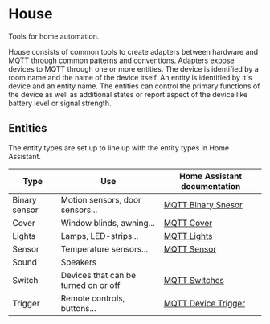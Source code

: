 # House
Tools for home automation.

House consists of common tools to create adapters between hardware and MQTT through common patterns and conventions. Adapters expose devices to MQTT through one or more entities. The device is identified by a room name and the name of the device itself. An entity is identified by it's device and an entity name. The entities can control the primary functions of the device as well as additional states or report aspect of the device like battery level or signal strength.

## Entities
The entity types are set up to line up with the entity types in Home Assistant. 

| Type          | Use                                  | Home Assistant documentation                                                           |
|---------------|--------------------------------------|----------------------------------------------------------------------------------------|
| Binary sensor | Motion sensors, door sensors...      | [MQTT Binary Snesor](https://www.home-assistant.io/integrations/binary_sensor.mqtt/)   |
| Cover         | Window blinds, awning...             | [MQTT Cover](https://www.home-assistant.io/integrations/cover.mqtt/)                   |
| Lights        | Lamps, LED-strips...                 | [MQTT Lights](https://www.home-assistant.io/integrations/light.mqtt/)                  |
| Sensor        | Temperature sensors...               | [MQTT Sensor](https://www.home-assistant.io/integrations/sensor.mqtt/)                 |
| Sound         | Speakers                             |                                                                                        |
| Switch        | Devices that can be turned on or off | [MQTT Switches](https://www.home-assistant.io/integrations/switch.mqtt/)               |
| Trigger       | Remote controls, buttons...          | [MQTT Device Trigger](https://www.home-assistant.io/integrations/device_trigger.mqtt/) |
